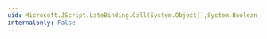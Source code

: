 ```yaml
---
uid: Microsoft.JScript.LateBinding.Call(System.Object[],System.Boolean,System.Boolean,Microsoft.JScript.Vsa.VsaEngine)
internalonly: False
---
```

